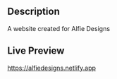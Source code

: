 ## Description
A website created for Alfie Designs

## Live Preview
https://alfiedesigns.netlify.app

